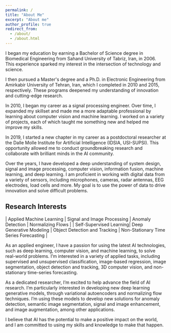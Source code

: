```yaml
---
permalink: /
title: "About Me"
excerpt: "About me"
author_profile: true
redirect_from: 
  - /about/
  - /about.html
---
```


I began my education by earning a Bachelor of Science degree in Biomedical Engineering from Sahand University of Tabriz, Iran, in 2006. This experience sparked my interest in the intersection of technology and science.

I then pursued a Master's degree and a Ph.D. in Electronic Engineering from Amirkabir University of Tehran, Iran, which I completed in 2010 and 2015, respectively. These programs deepened my understanding of innovation and cutting-edge research.

In 2010, I began my career as a signal processing engineer. Over time, I expanded my skillset and made me a more adaptable professional by learning about computer vision and machine learning. I worked on a variety of projects, each of which taught me something new and helped me improve my skills.

In 2019, I started a new chapter in my career as a postdoctoral researcher at the Dalle Molle Institute for Artificial Intelligence (IDSIA, USI-SUPSI). This opportunity allowed me to conduct groundbreaking research and collaborate with brilliant minds in the AI community.

Over the years, I have developed a deep understanding of system design, signal and image processing, computer vision, information fusion, machine learning, and deep learning. I am proficient in working with digital data from a variety of sensors, including microphones, cameras, radar antennas, EEG electrodes, load cells and more. My goal is to use the power of data to drive innovation and solve difficult problems.

## Research Interests

| Applied Machine Learning | Signal and Image Processing | Anomaly Detection | Normalizing Flows |
| Self-Supervised Learning| Deep Generative Modeling | Object Detection and Tracking | Non-Stationary Time Series Forecasting |

As an applied engineer, I have a passion for using the latest AI technologies, such as deep learning, computer vision, and machine learning, to solve real-world problems. I’m interested in a variety of applied tasks, including supervised and unsupervised classification, image-based regression, image segmentation, object detection and tracking, 3D computer vision, and non-stationary time-series forecasting.

As a dedicated researcher, I’m excited to help advance the field of AI research. I’m particularly interested in developing new deep learning generative models, through variational autoencoders and normalizing flow techniques. I’m using these models to develop new solutions for anomaly detection, semantic image segmentation, signal and image enhancement, and image augmentation, among other applications.

I believe that AI has the potential to make a positive impact on the world, and I am committed to using my skills and knowledge to make that happen.
